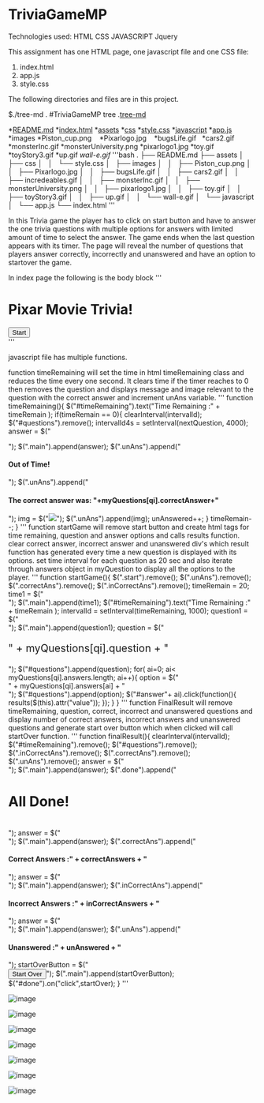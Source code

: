 # TriviaGameMP

Technologies used:
HTML
CSS
JAVASCRIPT
Jquery

This assignment has one HTML page, one javascript file and one CSS file:
1. index.html
2. app.js
3. style.css

 The following directories and files are in this project.

 $./tree-md .
 #TriviaGameMP tree
 .[tree-md](./TriviaGameMP)

 *[README.md](./TriviaGameMP/README.md)
 *[index.html](./TriviaGameMP/index.html)
 *[assets](./TriviaGameMP/assets)
    *[css](./TriviaGameMP/assets/css)
        *[style.css](./TriviaGameMP/assets/css/style.css)
    *[javascript](./TriviaGameMP/assets/javascript)
        *[app.js](./TriviaGameMP/assets/javascript/app.js)
    *images
        *Piston_cup.png
        *Pixarlogo.jpg
        *bugsLife.gif
        *cars2.gif
        *monsterInc.gif
        *monsterUniversity.png
        *pixarlogo1.jpg
        *toy.gif
        *toyStory3.gif
        *up.gif
        *wall-e.gif*
        '''bash
        .
├── README.md
├── assets
│   ├── css
│   │   └── style.css
│   ├── images
│   │   ├── Piston_cup.png
│   │   ├── Pixarlogo.jpg
│   │   ├── bugsLife.gif
│   │   ├── cars2.gif
│   │   ├── incredeables.gif
│   │   ├── monsterInc.gif
│   │   ├── monsterUniversity.png
│   │   ├── pixarlogo1.jpg
│   │   ├── toy.gif
│   │   ├── toyStory3.gif
│   │   ├── up.gif
│   │   └── wall-e.gif
│   └── javascript
│       └── app.js
└── index.html
'''
 

In this Trivia game the player has to click on start button and have to answer the one trivia questions with multiple options for answers
with limited amount of time to select the answer. The game ends when the last question appears with its timer. The page will reveal the number of questions that players answer correctly, incorrectly and unanswered and have an option to startover the game.


In index page the following is the body block 
'''
<body>
    <div class="main">
        <h1>Pixar Movie Trivia!</h1>
        <button class="start">Start</button>
        <div class="timeRemaining"></div>
        <!-- jQuery -->
        <script type="text/javascript" src="https://cdnjs.cloudflare.com/ajax/libs/jquery/3.2.1/jquery.min.js"></script>
        <!-- Script -->
        <script type="text/javascript" src="./assets/javascript/app.js"></script>
    </div>
</body>
'''


 javascript file  has multiple functions.

function timeRemaining will set the time in html timeRemaining class 
and reduces the time every one second. It clears time if the timer reaches to 0 then removes the question and displays 
message and image relevant to the question with the correct answer and increment unAns variable.
'''
    function timeRemaining(){
        $("#timeRemaining").text("Time Remaining :" + timeRemain );
        if(timeRemain == 0){
            clearInterval(intervalId);
         $("#questions").remove();
         intervalId4s = setInterval(nextQuestion, 4000);
         answer = $("<div class='unAns'></div>");
        $(".main").append(answer);
        $(".unAns").append("<h4>Out of Time!</h4>"); 
        $(".unAns").append("<h4>The correct answer was: "+myQuestions[qi].correctAnswer+"</h4>");
        img = $("<img src='"+myQuestions[qi].image+"'>");
        $(".unAns").append(img);
        unAnswered++;
        }
        timeRemain--;
    }
'''
function startGame will remove start button and create html tags for time remaining, question and answer options and calls results function.
clear correct answer, incorrect answer and unanswered  div's which result function has generated every time a new question is displayed with its options. set time interval for each question as 20 sec and also iterate through answers object in myQuestion to display all the options to the player.
'''
function startGame(){
    $(".start").remove();
    $(".unAns").remove();
    $(".correctAns").remove();
    $(".inCorrectAns").remove();
    timeRemain = 20;
    time1 = $("<div id='timeRemaining'></div>");
    $(".main").append(time1);
    $("#timeRemaining").text("Time Remaining :" + timeRemain );
    intervalId = setInterval(timeRemaining, 1000);
    question1 = $("<div id='questions'></div>");
    $(".main").append(question1);
    question = $("<p style='font-size: 1.5em'>" + myQuestions[qi].question + "</p>");
    $("#questions").append(question);
    for( ai=0; ai< myQuestions[qi].answers.length; ai++){
        option = $("<div class='not-selected' id='answer"+ai+"' value='"+myQuestions[qi].answers[ai]+"'>" + myQuestions[qi].answers[ai] + "</div>");
        $("#questions").append(option);
        $("#answer"+ ai).click(function(){
                results($(this).attr("value"));
        });
    }
}
'''
function FinalResult will remove timeRemaining, question, correct, incorrect and unanswered questions
and display number of correct answers, incorrect answers and unanswered questions
and generate start over button which when clicked will call startOver function.
'''
 function finalResult(){
    clearInterval(intervalId);       
    $("#timeRemaining").remove();
    $("#questions").remove();
    $(".inCorrectAns").remove();
    $(".correctAns").remove();
    $(".unAns").remove();
    answer = $("<div class='done'></div>");
    $(".main").append(answer);
    $(".done").append("<h4 style= 'font-size:2em'> All Done!</h4>");
    answer = $("<div class='correctAns'></div>");
    $(".main").append(answer);
    $(".correctAns").append("<h4>Correct Answers :" + correctAnswers + "</h4>");
    answer = $("<div class='inCorrectAns'></div>");
    $(".main").append(answer);
    $(".inCorrectAns").append("<h4> Incorrect Answers :" + inCorrectAnswers + "</h4>");
    answer = $("<div class='unAns'></div>");
    $(".main").append(answer);
    $(".unAns").append("<h4>Unanswered :" + unAnswered + "</h4>"); 
    startOverButton = $("<br><button id= 'done'> Start Over </button>");
   $(".main").append(startOverButton);
   $("#done").on("click",startOver);
 }
'''

![image](https://user-images.githubusercontent.com/7834767/67167162-5b37ef80-f34b-11e9-9fc3-3dd28bf92865.png)

![image](https://user-images.githubusercontent.com/7834767/67167163-5b37ef80-f34b-11e9-818f-d9918e124904.png)

![image](https://user-images.githubusercontent.com/7834767/67167165-5b37ef80-f34b-11e9-8697-a1055469fa1b.png)

![image](https://user-images.githubusercontent.com/7834767/67167167-5bd08600-f34b-11e9-82aa-92e252c0dd4f.png)

![image](https://user-images.githubusercontent.com/7834767/67167168-5bd08600-f34b-11e9-8d53-2e2dba689262.png)

![image](https://user-images.githubusercontent.com/7834767/67167169-5bd08600-f34b-11e9-8e59-08c0867f9977.png)

![image](https://user-images.githubusercontent.com/7834767/67167170-5bd08600-f34b-11e9-830d-647c6c2539a3.png)

